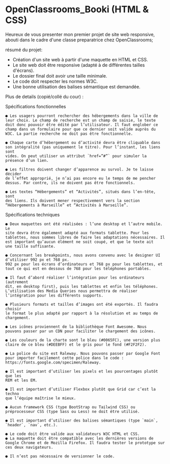 # OpenClassrooms_Booki (HTML & CSS)

Heureux de vous presenter mon premier projet de site web responsive, abouti dans le cadre d'une classe preparatrice chez OpenClassrooms;

résumé du projet: 

  - Création d'un site web à partir d'une maquette en HTML et CSS.
  - Le site web doit être responsive (adapté à de différentes tailles d'écrans).
  - Le dossier final doit avoir une taille minimale.
  - Le code doit respecter les normes W3C.
  - Une bonne utilisation des balises sémantique est demandée.



Plus de details (copié/collé du cour) :


  Spécifications fonctionnelles

    ● Les usagers pourront rechercher des hébergements dans la ville de
    leur choix. Le champ de recherche est un champ de saisie, le texte
    doit donc pouvoir être édité par l’utilisateur. Il faut englober ce
    champ dans un formulaire pour que ce dernier soit valide auprès du
    W3C. La partie recherche ne doit pas être fonctionnelle.

    ● Chaque carte d’hébergement ou d’activité devra être cliquable dans
    son intégralité (pas uniquement le titre). Pour l’instant, les liens sont
    vides. On peut utiliser un attribut `href=”#”` pour simuler la
    présence d’un lien.

    ● Les filtres doivent changer d’apparence au survol. Je te laisse décider
    de l’effet approprié, je n’ai pas encore eu le temps de me pencher
    dessus. Par contre, ils ne doivent pas être fonctionnels.

    ● Les textes “Hébergements” et “Activités”, situés dans l’en-tête, sont
    des liens. Ils doivent mener respectivement vers la section
    “Hébergements à Marseille” et “Activités à Marseille”.
  
  
  Spécifications techniques
  
    ● Deux maquettes ont été réalisées : l’une desktop et l’autre mobile. Le
    site devra être également adapté aux formats tablette. Pour les
    tablettes, nous sommes libres de faire les adaptations nécessaires. Il
    est important qu’aucun élément ne soit coupé, et que le texte ait
    une taille suffisante.

    ● Concernant les breakpoints, nous avons convenu avec le designer UI
    d’utiliser 992 px et 768 px.
    992 px pour les écrans d’ordinateurs et 768 px pour les tablettes, et
    tout ce qui est en dessous de 768 pour les téléphones portables.

    ● Il faut d’abord réaliser l’intégration pour les ordinateurs (autrement
    dit, en desktop first), puis les tablettes et enfin les téléphones.
    L’utilisation des Media Queries nous permettra de réaliser
    l’intégration pour les différents supports.

    ● Plusieurs formats et tailles d’images ont été exportés. Il faudra choisir
    le format le plus adapté par rapport à la résolution et au temps de
    chargement.

    ● Les icônes proviennent de la bibliothèque Font Awesome. Nous
    pouvons passer par un CDN pour faciliter le chargement des icônes.

    ● Les couleurs de la charte sont le bleu (#0065FC), une version plus
    claire de ce bleu (#DEEBFF) et le gris pour le fond (#F2F2F2).

    ● La police du site est Raleway. Nous pouvons passer par Google Font
    pour importer facilement cette police dans le code :
    https://fonts.google.com/specimen/Raleway.

    ● Il est important d’utiliser les pixels et les pourcentages plutôt que les
    REM et les EM.

    ● Il est important d’utiliser Flexbox plutôt que Grid car c’est la techno
    que l’équipe maîtrise le mieux.

    ● Aucun framework CSS (type BootStrap ou Tailwind CSS) ou
    préprocesseur CSS (type Sass ou Less) ne doit être utilisé.

    ● Il est important d’utiliser des balises sémantiques (type `main`,
    `header`, `nav`, etc.).

    ● Le code doit être valide aux validateurs W3C HTML et CSS.
    ● La maquette doit être compatible avec les dernières versions de
    Google Chrome et de Mozilla Firefox. Il faudra tester le prototype sur
    ces deux navigateurs.

    ● Il n’est pas nécessaire de versionner le code.


